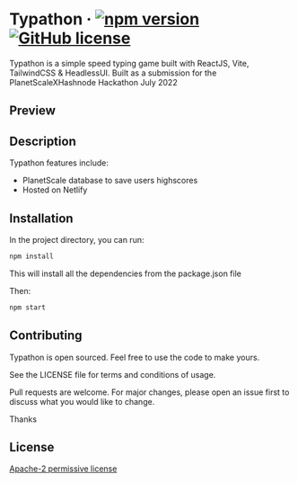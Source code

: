 # Typathon &middot; [![npm version](https://img.shields.io/badge/npm-v6.14.13-blue)](https://www.npmjs.com/package/react) [![GitHub license](https://img.shields.io/hexpm/l/apa)](https://github.com/facebook/react/blob/main/LICENSE)

Typathon is a simple speed typing game built with ReactJS, Vite, TailwindCSS & HeadlessUI. Built as a submission for the PlanetScaleXHashnode Hackathon July 2022

## Preview

## Description

Typathon features include:

- PlanetScale database to save users highscores
- Hosted on Netlify

## Installation

In the project directory, you can run:

```bash
npm install
```

This will install all the dependencies from the package.json file

Then:

```bash
npm start
```

## Contributing

Typathon is open sourced. Feel free to use the code to make yours.

See the LICENSE file for terms and conditions of usage.

Pull requests are welcome. For major changes, please open an issue first to discuss what you would like to change.

Thanks

## License

[Apache-2 permissive license](https://www.apache.org/licenses/LICENSE-2.0)
